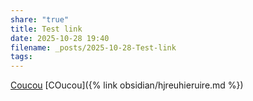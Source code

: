 ```yaml
---
share: "true"
title: Test link
date: 2025-10-28 19:40
filename: _posts/2025-10-28-Test-link
tags:
---
```

[Coucou](./2025-10-28-Test-enveloppe.md) [COucou]({% link obsidian/hjreuhieruire.md %})